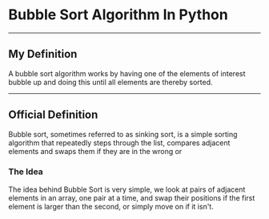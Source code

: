 # Bubble Sort Algorithm In Python

---

## My Definition

A bubble sort algorithm works by having one of the elements of interest bubble up and doing this until all elements are thereby sorted.

---

## Official Definition
Bubble sort, sometimes referred to as sinking sort, is a simple sorting algorithm that repeatedly steps through the list, compares adjacent elements and swaps them if they are in the wrong or

### The Idea
The idea behind Bubble Sort is very simple, we look at pairs of adjacent elements in an array, one pair at a time, and swap their positions if the first element is larger than the second, or simply move on if it isn't.

